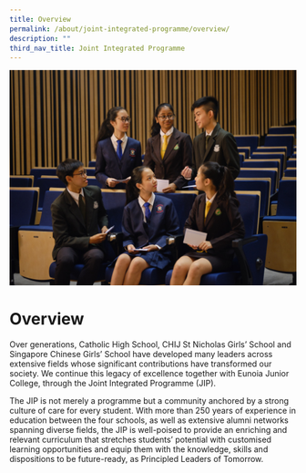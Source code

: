 ```yaml
---
title: Overview
permalink: /about/joint-integrated-programme/overview/
description: ""
third_nav_title: Joint Integrated Programme
---
```

![](/images/jip%20overview.jpg)

# Overview

Over generations, Catholic High School, CHIJ St Nicholas Girls’ School and Singapore Chinese Girls’ School have developed many leaders across extensive fields whose significant contributions have transformed our society. We continue this legacy of excellence together with Eunoia Junior College, through the Joint Integrated Programme (JIP). 

The JIP is not merely a programme but a community anchored by a strong culture of care for every student.  With more than 250 years of experience in education between the four schools, as well as extensive alumni networks spanning diverse fields, the JIP is well-poised to provide an enriching and relevant curriculum that stretches students’ potential with customised learning opportunities and equip them with the knowledge, skills and dispositions to be future-ready, as Principled Leaders of Tomorrow.